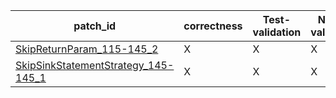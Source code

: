 | patch_id |correctness |Test-validation |NPEX-validation |
 |--- | --- | --- | --- | 
 | [SkipReturnParam_115-145_2](./patches/SkipReturnParam_115-145_2/patch.java#L113) | X | X | X | 
 | [SkipSinkStatementStrategy_145-145_1](./patches/SkipSinkStatementStrategy_145-145_1/patch.java#L139) | X | X | X | 
